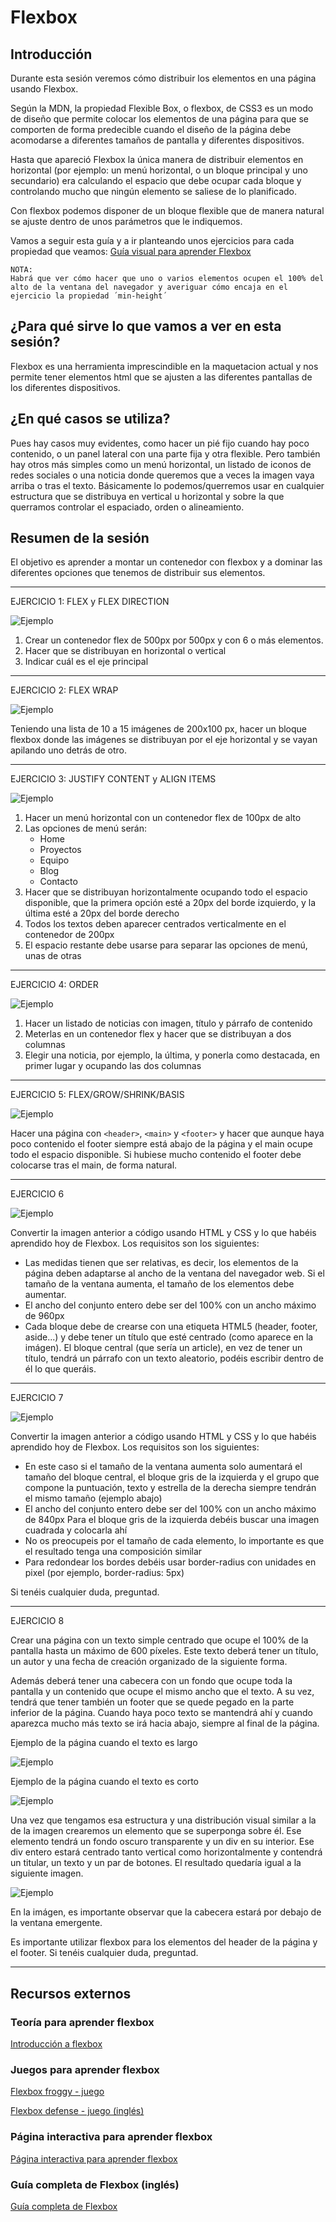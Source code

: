 # Flexbox

## Introducción

Durante esta sesión veremos cómo distribuir los elementos en una página usando Flexbox.

Según la MDN, la propiedad Flexible Box, o flexbox, de CSS3 es un modo de diseño que permite colocar los elementos de una página para que se comporten de forma predecible cuando el diseño de la página debe acomodarse a diferentes tamaños de pantalla y diferentes dispositivos.

Hasta que apareció Flexbox la única manera de distribuir elementos en horizontal (por ejemplo: un menú horizontal, o un bloque principal y uno secundario) era calculando el espacio que debe ocupar cada bloque y controlando mucho que ningún elemento se saliese de lo planificado.

Con flexbox podemos disponer de un bloque flexible que de manera natural se ajuste dentro de unos parámetros que le indiquemos.

Vamos a seguir esta guía y a ir planteando unos ejercicios para cada propiedad que veamos: [Guía visual para aprender Flexbox](http://soyfrontend.com/guia-visual-aprender-flexbox-css3/)

	NOTA:
	Habrá que ver cómo hacer que uno o varios elementos ocupen el 100% del alto de la ventana del navegador y averiguar cómo encaja en el ejercicio la propiedad ´min-height´

## ¿Para qué sirve lo que vamos a ver en esta sesión?

Flexbox es una herramienta imprescindible en la maquetacion actual y nos permite tener elementos html que se ajusten a las diferentes pantallas de los diferentes dispositivos.


## ¿En qué casos se utiliza?

Pues hay casos muy evidentes, como hacer un pié fijo cuando hay poco contenido, o un panel lateral con una parte fija y otra flexible. Pero también hay otros más simples como un menú horizontal, un listado de iconos de redes sociales o una noticia donde queremos que a veces la imagen vaya arriba o tras el texto.
Básicamente lo podemos/querremos usar en cualquier estructura que se distribuya en vertical u horizontal y sobre la que querramos controlar el espaciado, orden o alineamiento.

## Resumen de la sesión

El objetivo es aprender a montar un contenedor con flexbox y a dominar las diferentes opciones que tenemos de distribuir sus elementos.

* * *
EJERCICIO 1: FLEX y FLEX DIRECTION

![Ejemplo](assets/1-4-ejercicio-1.png)

1. Crear un contenedor flex de  500px por 500px y con 6 o más elementos.
2. Hacer que se distribuyan en horizontal o vertical
3. Indicar cuál es el eje principal
* * *
EJERCICIO 2: FLEX WRAP

![Ejemplo](assets/1-6-ejercicio-2.png)

Teniendo una lista de 10 a 15 imágenes de 200x100 px, hacer un bloque flexbox donde las imágenes se distribuyan por el eje horizontal y se vayan apilando uno detrás de otro.
* * *
EJERCICIO 3: JUSTIFY CONTENT y ALIGN ITEMS

![Ejemplo](assets/1-6-ejercicio-3.png)

1. Hacer un menú horizontal con un contenedor flex de 100px de alto
2. Las opciones de menú serán:
	* Home
	* Proyectos
	* Equipo
	* Blog
	* Contacto
3. Hacer que se distribuyan horizontalmente ocupando todo el espacio disponible, que la primera opción esté a 20px del borde izquierdo, y la última esté a 20px del borde derecho
4. Todos los textos deben aparecer centrados verticalmente en el contenedor de 200px
5. El espacio restante debe usarse para separar las opciones de menú, unas de otras
* * *
EJERCICIO 4: ORDER

![Ejemplo](assets/1-6-ejercicio-4.png)

1. Hacer un listado de noticias con imagen, título y párrafo de contenido
2. Meterlas en un contenedor flex y hacer que se distribuyan a dos columnas
3. Elegir una noticia, por ejemplo, la última, y ponerla como destacada, en primer lugar y ocupando las dos columnas
* * *
EJERCICIO 5: FLEX/GROW/SHRINK/BASIS

![Ejemplo](assets/1-6-ejercicio-5.png)

Hacer una página con `<header>`, `<main>` y `<footer>` y hacer que aunque haya poco contenido el footer siempre está abajo de la página y el main ocupe todo el espacio disponible.
Si hubiese mucho contenido el footer debe colocarse tras el main, de forma natural.
* * *
EJERCICIO 6

![Ejemplo](assets/1-6-ejercicio-6.png)

Convertir la imagen anterior a código usando HTML y CSS y lo que habéis aprendido hoy de Flexbox. Los requisitos son los siguientes:

* Las medidas tienen que ser relativas, es decir, los elementos de la página deben adaptarse al ancho de la ventana del navegador web. Si el tamaño de la ventana aumenta, el tamaño de los elementos debe aumentar.
* El ancho del conjunto entero debe ser del 100% con un ancho máximo de 960px
* Cada bloque debe de crearse con una etiqueta HTML5 (header, footer, aside...) y debe tener un título que esté centrado (como aparece en la imágen). El bloque central (que sería un article), en vez de tener un título, tendrá un párrafo con un texto aleatorio, podéis escribir dentro de él lo que queráis.
* * *
EJERCICIO 7

![Ejemplo](assets/1-6-ejercicio-7.png)

Convertir la imagen anterior a código usando HTML y CSS y lo que habéis aprendido hoy de Flexbox. Los requisitos son los siguientes:

* En este caso si el tamaño de la ventana aumenta solo aumentará el tamaño del bloque central, el bloque gris de la izquierda y el grupo que compone la puntuación, texto y estrella de la derecha siempre tendrán el mismo tamaño (ejemplo abajo)
* El ancho del conjunto entero debe ser del	 100% con un ancho máximo de 840px
Para el bloque gris de la izquierda debéis buscar una imagen cuadrada y colocarla ahí
* No os preocupeis por el tamaño de cada elemento, lo importante es que el resultado tenga una composición similar
* Para redondear los bordes debéis usar border-radius con unidades en pixel (por ejemplo, border-radius: 5px)

Si tenéis cualquier duda, preguntad.
* * *
EJERCICIO 8

Crear una página con un texto simple centrado que ocupe el 100% de la pantalla hasta un máximo de 600 píxeles. Este texto deberá tener un título, un autor y una fecha de creación organizado de la siguiente forma.

Además deberá tener una cabecera con un fondo que ocupe toda la pantalla y un contenido que ocupe el mismo ancho que el texto. A su vez, tendrá que tener también un footer que se quede pegado en la parte inferior de la página. Cuando haya poco texto se mantendrá ahí y cuando aparezca mucho más texto se irá hacia abajo, siempre al final de la página.

Ejemplo de la página cuando el texto es largo

![Ejemplo](assets/1-6-ejercicio-8-1.png)


Ejemplo de la página cuando el texto es corto

![Ejemplo](assets/1-6-ejercicio-8-2.png)

Una vez que tengamos esa estructura y una distribución visual similar a la de la imagen crearemos un elemento que se superponga sobre él. Ese elemento tendrá un fondo oscuro transparente y un div en su interior. Ese div entero estará centrado tanto vertical como horizontalmente y contendrá un titular, un texto y un par de botones. El resultado quedaría igual a la siguiente imagen.

![Ejemplo](assets/1-6-ejercicio-8-3.png)

En la imágen, es importante observar que la cabecera estará por debajo de la ventana emergente.

Es importante utilizar flexbox para los elementos del header de la página y el footer. Si tenéis cualquier duda, preguntad.
* * *

## Recursos externos

### Teoría para aprender flexbox

[Introducción a flexbox](https://www.youtube.com/watch?v=F-KCncXMPk0)

### Juegos para aprender flexbox

[Flexbox froggy - juego](http://flexboxfroggy.com/#es)

[Flexbox defense - juego (inglés)](http://www.flexboxdefense.com/)

### Página interactiva para aprender flexbox

[Página interactiva para aprender flexbox](http://codepen.io/enxaneta/full/adLPwv/)

### Guía completa de Flexbox (inglés)

[Guía completa de Flexbox](https://css-tricks.com/snippets/css/a-guide-to-flexbox/)
